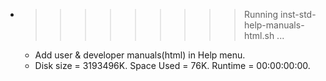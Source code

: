 * >>>>>>>>> Running inst-std-help-manuals-html.sh ...
  * Add user & developer manuals(html) in Help menu.
  * Disk size = 3193496K. Space Used = 76K. Runtime = 00:00:00:00.
